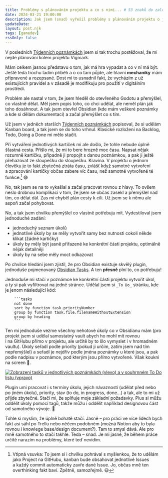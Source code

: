 ```yaml
---
title: Problémy s plánováním projektu a co s nimi... # 53 znaků do zalomení na webu
date: 2024-03-21 19:00:00
description: Jak jsem (snad) vyřešil problémy s plánováním projektu o jednom člověku
updateDate:
layout: post.njk  
tags: [gamedev]
rssOnly: false
---
```


V posledních [Týdenních poznámkách](./tydenni-poznamky-11-2024) jsem si tak trochu postěžoval, že mi nejde plánování kolem projektu Vigmark.  

Mám celkem jasnou představu o tom, jak má hra vypadat a co v ní má být. Ještě teda trochu ladím příběh a o co tam půjde, ale hlavní __mechaniky__ mám připravené a rozepsané. Dost mi to usnadnil fakt, že vycházím z už existujících pravidel a v zásadě je modifikuju pro použití v digitálním prostředí.

Problém ale nastal v tom, že jsem hleděl do otevřeného Godotu a přemýšlel, co vlastně dělat. Měl jsem popis toho, co chci udělat, ale neměl plán jak toho dosáhnout. A tak jsem otevřel Obsidian (kde mám veškeré poznámky a kde si dělám dokumentaci) a začal přemýšlet co s tím.

Už jsem v jedněch starších [Týdenních poznámkách](./tydenni-poznamky-09-2024) popisoval, že si udělám Kanban board, a tak jsem se do toho vrhnul. Klasické rozložení na Backlog, Todo, Doing a Done mi mělo stačit.

Při vytváření jednotlivých kartiček mi ale došlo, že tohle nebude úplně šťastná cesta. Přišlo mi, že mi to bere hrozně moc času. Napsat nějak rozumně kartičku, případně ji propojit s danou poznámkou, a pak ji ještě přehazovat ze sloupečku do sloupečku. Kravina. V projektu o jednom člověku je to fakt zbytečná ztráta času, zvlášť když samotné vytvoření a zpracování kartičky občas zabere víc času, než samotné vytvořené té funkce.[^1] 😅

[^1]: Vtipná vsuvka: To jsem si i chvilku pohrával s myšlenkou, že to udělám jako Project na GitHubu, kanban bude obsahovat jednotlivé Issues a každý commit automaticky zavře dané Issue. Jo, občas mně ten overthinking fakt baví. Zpětně, samozřejmě. 😃

No, tak jsem se na to vykašlal a začal pracovat rovnou z hlavy. To ovšem neslo drobnou komplikaci v tom, že jsem se občas zasekl a přemýšlel nad tím, co dělat dál. Zas mi chyběl plán cesty k cíli. Už jsem se k němu ale aspoň začal pohybovat.

No, a tak jsem chvilku přemýšlel co vlastně potřebuju mít. Vydestiloval jsem jednoduché zadání:
- jednoduchý seznam úkolů
- jednotlivé úkoly by se měly vytvořit samy bez nutnosti cokoli někde klikat (žádné kartičky)
- úkoly by měly být jasně přiřazené ke konkrétní části projektu, optimálně nějak detailněji
- úkoly by na sebe měly moct odkazovat

Po chvilce hledání jsem zjistil, že pro Obsidian existuje skvělý plugin, jednoduše pojmenovaný [Obsidian Tasks](https://github.com/obsidian-tasks-group/obsidian-tasks). A ten __přesně__ plní to, co potřebuju!

Jednoduše mi stačí v poznámce ke konkrétní části projektu vytvořit úkol, a ty si pak vyfiltrovat na jedné stránce. Udělal jsem si `_To Do_` stránku, kde je jenom následující kód:

```plaintext
    ```tasks
    not done
    sort by function task.priorityNumber
    group by function task.file.filenameWithoutExtension
    group by heading
    ```
```

Ten mi jednoduše vezme všechny nehotové úkoly co v Obsidianu mám (pro projekt jsem si udělal samostatný vault abych ho mohl mít rovnou i na GitHubu přímo v projektu, ale určitě by to šlo vymyslet i v hromadném vaultu). Úkoly seřadí podle priority (pokud ji určím, zatím jsem nad tím nepřemýšlel) a seřadí je nejdřív podle jména poznámky u které jsou, a pak podle nadpisu v poznámce, pod kterým jsou přímo vytvořené. Však koukni na screen 🙂.

<a href="/images/screenshot-obsidian.webp" target="_blank">
    <img src="/images/screenshot-obsidian.webp" alt="Zobrazení tasků v jednotlivých poznámkách (vlevo) a v souhrnném To Do listu (vpravo)">
</a>

Plugin umí pracovat i s termíny úkolu, jejich návazností (udělat před nebo po jiném úkolu), priority, stav (to do, in progress, done…) a tak, ale to mi už přijde zbytečné. Stačí mi, že  splňuje moje základní požadavky. Plus si můžu oddělit úkoly pomocí tagů, takže můžu i oddělit například designovou část od samotného vývoje. 🙂

Tohle si myslím, že úplně bohatě stačí. Jasně – pro práci ve více lidech bych fakt asi sáhl po Trellu nebo něčem podobném (možná Notion aby to byla rovnou i knowlege base/design document?). Tam to smysl dává. Ale pro mně samotného to stačí takhle. Teda – snad. Je mi jasné, že během práce určitě narazím na problémy, které teď nevidím.